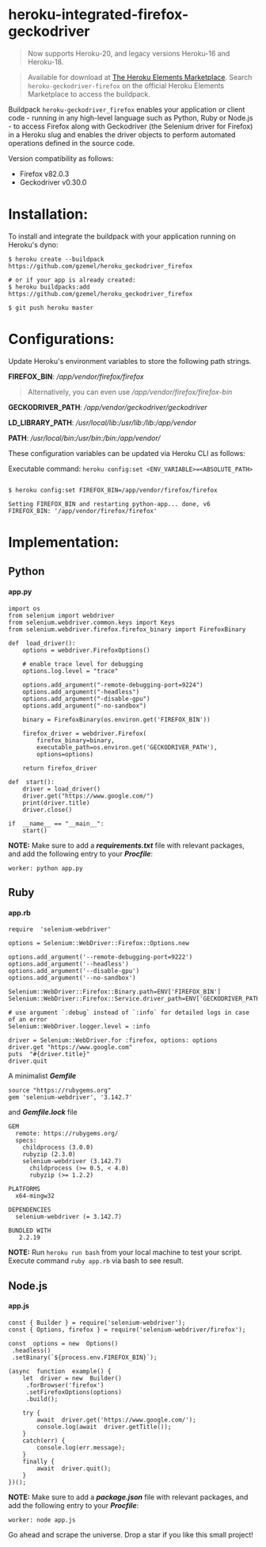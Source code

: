 
# heroku-integrated-firefox-geckodriver

> Now supports Heroku-20, and legacy versions Heroku-16 and Heroku-18.

> Available for download at [The Heroku Elements Marketplace](https://elements.heroku.com/). Search `heroku-geckodriver-firefox` on the official Heroku Elements Marketplace to access the buildpack.


Buildpack `heroku-geckodriver_firefox` enables your application or client code - running in any high-level language such as Python, Ruby or Node.js - to access Firefox along with Geckodriver (the Selenium driver for Firefox) in a Heroku slug and enables the driver objects to perform automated operations defined in the source code.

Version compatibility as follows:

- Firefox v82.0.3
- Geckodriver v0.30.0


# Installation:


To install and integrate the buildpack with your application running on Heroku's dyno:

```shell
$ heroku create --buildpack https://github.com/gzemel/heroku_geckodriver_firefox

# or if your app is already created:
$ heroku buildpacks:add https://github.com/gzemel/heroku_geckodriver_firefox

$ git push heroku master
```

# Configurations:

Update Heroku's environment variables to store the following path strings. 
                                
  
**FIREFOX_BIN**: */app/vendor/firefox/firefox*

> Alternatively, you can even use */app/vendor/firefox/firefox-bin*

**GECKODRIVER_PATH**: */app/vendor/geckodriver/geckodriver*

**LD_LIBRARY_PATH**: */usr/local/lib:/usr/lib:/lib:/app/vendor*

**PATH**: */usr/local/bin:/usr/bin:/bin:/app/vendor/*

                

These configuration variables can be updated via Heroku CLI as follows:

Executable command: `heroku config:set <ENV_VARIABLE>=<ABSOLUTE_PATH>`

```shell

$ heroku config:set FIREFOX_BIN=/app/vendor/firefox/firefox

Setting FIREFOX_BIN and restarting python-app... done, v6
FIREFOX_BIN: '/app/vendor/firefox/firefox'

```
# Implementation:

## Python

#### app.py
```
import os
from selenium import webdriver
from selenium.webdriver.common.keys import Keys
from selenium.webdriver.firefox.firefox_binary import FirefoxBinary

def  load_driver():
	options = webdriver.FirefoxOptions()
	
	# enable trace level for debugging 
	options.log.level = "trace"

	options.add_argument("-remote-debugging-port=9224")
	options.add_argument("-headless")
	options.add_argument("-disable-gpu")
	options.add_argument("-no-sandbox")

	binary = FirefoxBinary(os.environ.get('FIREFOX_BIN'))

	firefox_driver = webdriver.Firefox(
		firefox_binary=binary,
		executable_path=os.environ.get('GECKODRIVER_PATH'),
		options=options)

	return firefox_driver

def  start():
	driver = load_driver()
	driver.get("https://www.google.com/")
	print(driver.title)
	driver.close()

if  __name__ == "__main__":
	start()
```
**NOTE:** Make sure to add a ***requirements.txt*** file with relevant packages, and add the following entry to your ***Procfile***:
 
`worker: python app.py`


## Ruby

#### app.rb
```
require  'selenium-webdriver'

options = Selenium::WebDriver::Firefox::Options.new

options.add_argument('--remote-debugging-port=9222')
options.add_argument('--headless')
options.add_argument('--disable-gpu')
options.add_argument('--no-sandbox')

Selenium::WebDriver::Firefox::Binary.path=ENV['FIREFOX_BIN']
Selenium::WebDriver::Firefox::Service.driver_path=ENV['GECKODRIVER_PATH']
  
# use argument `:debug` instead of `:info` for detailed logs in case of an error
Selenium::WebDriver.logger.level = :info 

driver = Selenium::WebDriver.for :firefox, options: options
driver.get "https://www.google.com"
puts  "#{driver.title}"
driver.quit
```
A minimalist ***Gemfile*** 
```
source "https://rubygems.org"
gem 'selenium-webdriver', '3.142.7'
```
and ***Gemfile.lock*** file
```
GEM
  remote: https://rubygems.org/
  specs:
    childprocess (3.0.0)
    rubyzip (2.3.0)
    selenium-webdriver (3.142.7)
      childprocess (>= 0.5, < 4.0)
      rubyzip (>= 1.2.2)

PLATFORMS
  x64-mingw32

DEPENDENCIES
  selenium-webdriver (= 3.142.7)

BUNDLED WITH
   2.2.19

```
**NOTE:** Run `heroku run bash` from your local machine to test your script. Execute command  `ruby app.rb` via bash to see result.

## Node.js

#### app.js
```
const { Builder } = require('selenium-webdriver');
const { Options, firefox } = require('selenium-webdriver/firefox');

const  options = new  Options()
 .headless()
 .setBinary(`${process.env.FIREFOX_BIN}`);

(async  function  example() {
	let  driver = new  Builder()
	 .forBrowser('firefox')
	 .setFirefoxOptions(options)
	 .build();

	try {
		await  driver.get('https://www.google.com/');
		console.log(await  driver.getTitle());
	}
	catch(err) {
		console.log(err.message);
	}
	finally {
		await  driver.quit();
	}
})();
```
**NOTE:** Make sure to add a ***package.json*** file with relevant packages, and add the following entry to your ***Procfile***:
 
`worker: node app.js`


Go ahead and scrape the universe. Drop a star if you like this small project!


